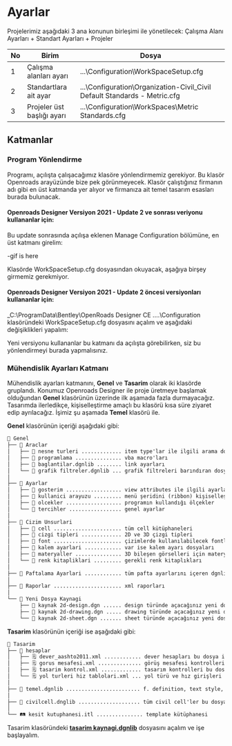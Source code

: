 # Ayarlar

Projelerimiz aşağıdaki 3 ana konunun birleşimi ile yönetilecek:
Çalışma Alanı Ayarları + Standart Ayarları + Projeler



| No |          Birim             | 				     Dosya 				       |
|----|------------------------    |----------------------------------------------------------------------------|
| 1  | Çalışma alanları ayarı     | ...\Configuration\WorkSpaceSetup.cfg 				       |
| 2  | Standartlara ait ayar      | ...\Configuration\Organization-Civil\_Civil Default Standards - Metric.cfg |
| 3  | Projeler üst başlığı ayarı | ...\Configuration\WorkSpaces\Metric Standards.cfg                          |



## Katmanlar

### Program Yönlendirme

Programı, açılışta çalışacağımız klasöre yönlendirmemiz gerekiyor. Bu klasör Openroads arayüzünde bize pek görünmeyecek.
Klasör çalıştığınız firmanın adı gibi en üst katmanda yer alıyor ve firmanıza ait temel tasarım esasları burada bulunacak.

#### Openroads Designer Versiyon 2021 - Update 2 ve sonrası veriyonu kullananlar için:

Bu update sonrasında açılışa eklenen Manage Configuration bölümüne, en üst katmanı girelim:

-gif is here

Klasörde WorkSpaceSetup.cfg dosyasından okuyacak, aşağıya birşey girmemiz gerekmiyor.


#### Openroads Designer Versiyon 2021 - Update 2 öncesi versiyonları kullananlar için:

_C:\ProgramData\Bentley\OpenRoads Designer CE ....\Configuration klasöründeki WorkSpaceSetup.cfg dosyasını açalım ve aşağıdaki değişiklikleri yapalım:

Yeni versiyonu kullananlar bu katmanı da açılışta görebilirken, siz bu yönlendirmeyi burada yapmalısınız.


### Mühendislik Ayarları Katmanı

Mühendislik ayarları katmanını, **Genel** ve **Tasarim** olarak iki klasörde gruplandı.
Konumuz Openroads Designer ile proje üretmeye başlamak olduğundan **Genel** klasörünün üzerinde ilk aşamada fazla durmayacağız.
Tasarımda ilerledikçe, kişiselleştirme amaçlı bu klasörü kısa süre ziyaret edip ayrılacağız. İşimiz şu aşamada **Temel** klasörü ile.

**Genel** klasörünün içeriği aşağıdaki gibi:

```html
📁 Genel
├── 📁 Araclar
│   ├── 📁 nesne turleri ............. item type'lar ile ilgili arama dosyaları ve şablonlar
│   ├── 📁 programlama ............... vba macro'ları
│   ├── 📖 baglantilar.dgnlib ........ link ayarları
│   └── 📖 grafik filtreler.dgnlib ... grafik filtreleri barındıran dosya
│
├── 📁 Ayarlar
│   ├── 📁 gosterim .................. view attributes ile ilgili ayarlar 
│   ├── 📁 kullanici arayuzu ......... menü şeridini (ribbon) kişiselleştirme
│   ├── 📁 olcekler .................. programın kullandığı ölçekler
│   └── 📁 tercihler ................. genel ayarlar
│
├── 📁 Cizim Unsurlari
│   ├── 📁 cell ...................... tüm cell kütüphaneleri
│   ├── 📁 cizgi tipleri ............. 2D ve 3D çizgi tipleri
│   ├── 📁 font ...................... çizimlerde kullanılabilecek fontlar
│   ├── 📁 kalem ayarlari ............ var ise kalem ayarı dosyaları
│   ├── 📁 materyaller ............... 3D bileşen görselleri için materyaller (asfalt vb.)
│   └── 📁 renk kitapliklari ......... gerekli renk kitaplıkları
│
├── 📁 Paftalama Ayarlari ............ tüm pafta ayarlarını içeren dgnlib dosyaları
│
├── 📁 Raporlar ...................... xml raporları
│
└── 📁 Yeni Dosya Kaynagi
    ├── 📰 kaynak 2d-design.dgn ...... design türünde açacağınız yeni dosyalara ait seed 
    ├── 📰 kaynak 2d-drawing.dgn ..... drawing türünde açacağınız yeni dosyalara ait seed
    └── 📰 kaynak 2d-sheet.dgn ....... sheet türünde açacağınız yeni dosyalara ait seed
```


**Tasarim** klasörünün içeriği ise aşağıdaki gibi:

```html
📁 Tasarim
├── 📁 hesaplar
│   ├── 🗒️ dever_aashto2011.xml ............ dever hesapları bu dosya ile yapılacak
│   ├── 🗒️ gorus mesafesi.xml .............. görüş mesafesi kontrolleri bu dosya ile yapılacak
│   ├── 🗒️ tasarim kontrol.xml ............. tasarım kontrolleri bu dosya ile yapılacak
│   └── 🗒️ yol turleri hiz tablolari.xml ... yol türü ve hız girişleri ile tasarım kontrolleri
│
├── 📖 temel.dgnlib ........................ f. definition, text style, t. favorites, vb.
│
├── 📖 civilcell.dnglib .................... tüm civil cell'ler bu dosyada tutulacak
│
└── 🛤️ kesit kutuphanesi.itl ............... template kütüphanesi
```

Tasarim klasöründeki **<ins>tasarim kaynagi.dgnlib</ins>** dosyasını açalım ve işe başlayalım.

